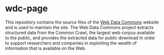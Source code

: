 # wdc-page

This repository contains the source files of the [Web Data Commons](http://webdatacommons.org/) website and is used to maintain the site. The Web Data Commons project extracts structured data from the Common Crawl, the largest web corpus available to the public, and provides the extracted data for public download in order to support researchers and companies in exploiting the wealth of information that is available on the Web.
